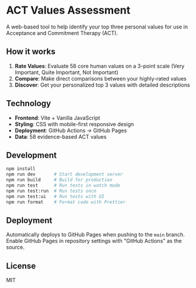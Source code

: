 # ACT Values Assessment

A web-based tool to help identify your top three personal values for use in Acceptance and Commitment Therapy (ACT).

## How it works

1. **Rate Values**: Evaluate 58 core human values on a 3-point scale (Very Important, Quite Important, Not Important)
2. **Compare**: Make direct comparisons between your highly-rated values
3. **Discover**: Get your personalized top 3 values with detailed descriptions

## Technology

- **Frontend**: Vite + Vanilla JavaScript
- **Styling**: CSS with mobile-first responsive design
- **Deployment**: GitHub Actions → GitHub Pages
- **Data**: 58 evidence-based ACT values

## Development

```bash
npm install
npm run dev       # Start development server
npm run build     # Build for production
npm run test      # Run tests in watch mode
npm run test:run  # Run tests once
npm run test:ui   # Run tests with UI
npm run format    # Format code with Prettier
```

## Deployment

Automatically deploys to GitHub Pages when pushing to the `main` branch. Enable GitHub Pages in repository settings with "GitHub Actions" as the source.

## License

MIT
